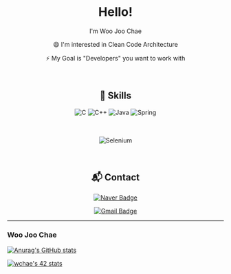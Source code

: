 <div align="center">
  
  
# Hello!

I'm Woo Joo Chae


😄 I'm interested in Clean Code Architecture

⚡ My Goal is "Developers" you want to work with

<br/>


## :toolbox: Skills

![C](https://img.shields.io/badge/c-A8B9CC?style=for-the-badge&logo=c&logoColor=white)
![C++](https://img.shields.io/badge/c++-00599C?style=for-the-badge&logo=c%2B%2B&logoColor=white)
![Java](https://img.shields.io/badge/java-EE4C2C?style=for-the-badge&logo=Java&logoColor=white)
![Spring](https://img.shields.io/badge/spring-43B02A?style=for-the-badge&logo=spring&logoColor=white)
<br/>
<br/>
<br/>

![Selenium](https://img.shields.io/badge/selenium-FFA116?style=for-the-badge&logo=selenium&logoColor=white)
<br/>
<br/>
<br/>


## :mailbox_with_mail: Contact
[![Naver Badge](https://img.shields.io/badge/Naver-enaenen@naver.com-green?style=for-the-badge&logo=naver&logoColor=green&link=mailto:enaenen@naver.com)](mailto:enaenen@naver.com)
  
  
[![Gmail Badge](https://img.shields.io/badge/Gmail-devspacechae@gmail.com-blue?style=for-the-badge&logo=gmail&logoColor=red&link=mailto:devspacechae@gmail.com)](mailto:devspacechae@gmail.com)

</div>

------
### Woo Joo Chae
[![Anurag's GitHub stats](https://github-readme-stats.vercel.app/api?username=enaenen&&count_private=true&show_icons=true&theme=dark)](https://github.com/enaenen)

[![wchae's 42 stats](https://badge.mediaplus.ma/black/wchae?1337Badge=off&UM6P=off)](https://github.com/oakoudad/badge42)


<!--
**enaenen/enaenen** is a ✨ _special_ ✨ repository because its `README.md` (this file) appears on your GitHub profile.

Here are some ideas to get you started:

- 🔭 I’m currently working on ...
- 🌱 I’m currently learning ...
- 👯 I’m looking to collaborate on ...
- 🤔 I’m looking for help with ...
- 💬 Ask me about ...
- 📫 How to reach me: ...
- 😄 Pronouns: ...
- ⚡ Fun fact: ...
-->
